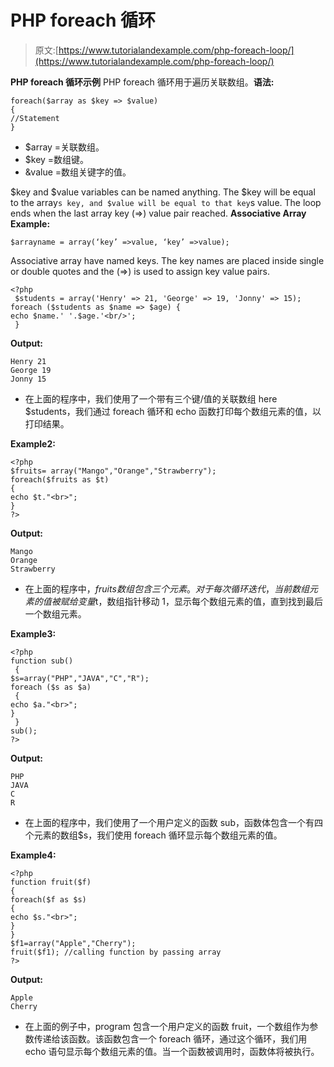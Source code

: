 # PHP foreach 循环

> 原文:[https://www.tutorialandexample.com/php-foreach-loop/](https://www.tutorialandexample.com/php-foreach-loop/)

**PHP foreach 循环示例** PHP foreach 循环用于遍历关联数组。**语法:**

```
foreach($array as $key => $value)
{
//Statement
}
```

*   $array =关联数组。
*   $key =数组键。
*   &value =数组关键字的值。

$key and $value variables can be named anything. The $key will be equal to the array`s key, and $value will be equal to that key`s value. The loop ends when the last array key (=>) value pair reached. **Associative Array Example:**

```
$arrayname = array(‘key’ =>value, ‘key’ =>value);
```

Associative array have named keys. The key names are placed inside single or double quotes and the (=>) is used to assign key value pairs.

```
<?php
 $students = array('Henry' => 21, 'George' => 19, 'Jonny' => 15);
foreach ($students as $name => $age) {
echo $name.' '.$age.'<br/>';
 }
```

**Output:**

```
Henry 21
George 19
Jonny 15

```

*   在上面的程序中，我们使用了一个带有三个键/值的关联数组 here $students，我们通过 foreach 循环和 echo 函数打印每个数组元素的值，以打印结果。

**Example2:**

```
<?php
$fruits= array("Mango","Orange","Strawberry");
foreach($fruits as $t)
{
echo $t."<br>";
}
?>
```

**Output:**

```
Mango
Orange
Strawberry
```

*   在上面的程序中，$fruits 数组包含三个元素。对于每次循环迭代，当前数组元素的值被赋给变量$t，数组指针移动 1，显示每个数组元素的值，直到找到最后一个数组元素。

**Example3:**

```
<?php
function sub()
 {
$s=array("PHP","JAVA","C","R");
foreach ($s as $a)
 {
echo $a."<br>";
}
 }         
sub();
?>
```

**Output:**

```
PHP
JAVA
C
R
```

*   在上面的程序中，我们使用了一个用户定义的函数 sub，函数体包含一个有四个元素的数组$s，我们使用 foreach 循环显示每个数组元素的值。

**Example4:**

```
<?php
function fruit($f)
{
foreach($f as $s)
{
echo $s."<br>";
}
}
$f1=array("Apple","Cherry");
fruit($f1); //calling function by passing array
?>

```

**Output:**

```
Apple
Cherry
```

*   在上面的例子中，program 包含一个用户定义的函数 fruit，一个数组作为参数传递给该函数。该函数包含一个 foreach 循环，通过这个循环，我们用 echo 语句显示每个数组元素的值。当一个函数被调用时，函数体将被执行。